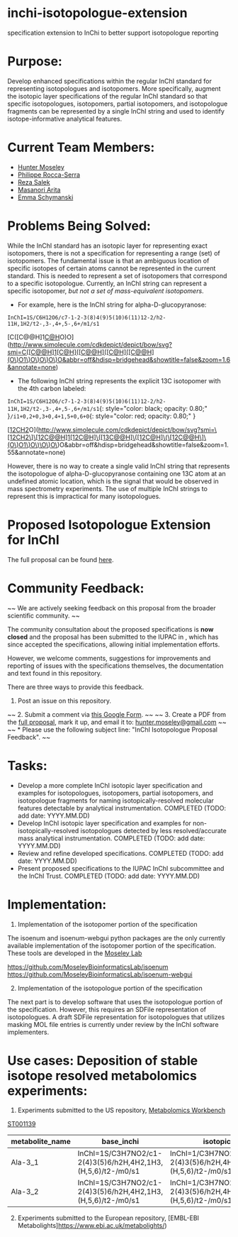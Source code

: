 # inchi-isotopologue-extension
specification extension to InChi to better support isotopologue reporting

# Purpose:
Develop enhanced specifications within the regular InChI standard for representing isotopologues and isotopomers. More specifically, augment the isotopic layer specifications of the regular InChI standard so that specific isotopologues, isotopomers, partial isotopomers, and isotopologue fragments can be represented by a single InChI string and used to identify isotope-informative analytical features.

# Current Team Members:
* [Hunter Moseley](https://github.com/hunter-moseley) 
* [Philippe Rocca-Serra](https://github.com/proccaserra) 
* [Reza Salek](https://github.com/r7salek)
* [Masanori Arita](https://github.com/m-arita) 
* [Emma Schymanski](https://github.com/schymane)

# Problems Being Solved:
While the InChI standard has an isotopic layer for representing exact isotopomers, there is not a specification for representing a range (set) of isotopomers. The fundamental issue is that an ambiguous location of specific isotopes of certain atoms cannot be represented in the current standard.  This is needed to represent a set of isotopomers that correspond to a specific isotopologue.  Currently, an InChI string can represent a specific isotopomer, *but not a set of mass-equivalent isotopomers*.

- For example, here is the InChI string for alpha-D-glucopyranose:

`InChI=1S/C6H12O6/c7-1-2-3(8)4(9)5(10)6(11)12-2/h2-11H,1H2/t2-,3-,4+,5-,6+/m1/s1`

[C([C@@H]1[C@H]([C@@H]([C@H]([C@@H](O)O1)O)O)O)O](http://www.simolecule.com/cdkdepict/depict/bow/svg?smi=C([C@@H]1[C@H]([C@@H]([C@H]([C@@H](O\)O1\)O\)O\)O\)O&abbr=off&hdisp=bridgehead&showtitle=false&zoom=1.6&annotate=none)

- The following InChI string represents the explicit 13C isotopomer with the 4th carbon labeled:

`InChI=1S/C6H12O6/c7-1-2-3(8)4(9)5(10)6(11)12-2/h2-11H,1H2/t2-,3-,4+,5-,6+/m1/s1`{: style="color: black; opacity: 0.80;" }`/i1+0,2+0,3+0,4+1,5+0,6+0`{: style="color: red; opacity: 0.80;" }

[[12CH2]([12C@@H]1[12C@H]([13C@@H]([12C@H]([12C@@H](O)O1)O)O)O)O](http://www.simolecule.com/cdkdepict/depict/bow/svg?smi=\[12CH2\]\[12C@@H]1[12C@H]\([13C@@H]\([12C@H]\(\[12C@@H\]\(O\)O1\)O\)\O\)O\)O&abbr=off&hdisp=bridgehead&showtitle=false&zoom=1.55&annotate=none)

However, there is no way to create a single valid InChI string that represents the isotopologue of alpha-D-glucopyranose containing one 13C atom at an undefined atomic location, which is the signal that would be observed in mass spectrometry experiments.  The use of multiple InChI strings to represent this is impractical for many isotopologues.

# Proposed Isotopologue Extension for InChI
The full proposal can be found [here](https://docs.google.com/document/d/1xh7lTWmwmuP0GF2Far6BREd-8g8Lh2FuSofE0d5tEXU/edit?usp=sharing).

# Community Feedback:

~~ We are actively seeking feedback on this proposal from the broader scientific community. ~~

The community consultation about the proposed specifications is **now closed** and the proposal has been submitted to the IUPAC in , which has since accepted the specifications, allowing initial implementation efforts.

However, we welcome comments, suggestions for improvements and reporting of issues with the specifications themselves, the documentation and text found in this repository.

There are three ways to provide this feedback.

1. Post an issue on this repository.

~~ 2. Submit a comment via [this Google Form](https://goo.gl/forms/8lwvLJDae75bKobk2). ~~
~~ 3. Create a PDF from the [full proposal](https://docs.google.com/document/d/1xh7lTWmwmuP0GF2Far6BREd-8g8Lh2FuSofE0d5tEXU/edit?usp=sharing), mark it up, and email it to: hunter.moseley@gmail.com ~~
~~ * Please use the following subject line: "InChI Isotopologue Proposal Feedback". ~~

# Tasks:
- Develop a more complete InChI isotopic layer specification and examples for isotopologues, isotopomers, partial isotopomers, and isotopologue fragments for naming isotopically-resolved molecular features detectable by analytical instrumentation. COMPLETED (TODO: add date: YYYY.MM.DD)
- Develop InChI isotopic layer specification and examples for non-isotopically-resolved isotopologues detected by less resolved/accurate mass analytical instrumentation. COMPLETED (TODO: add date: YYYY.MM.DD)
- Review and refine developed specifications. COMPLETED (TODO: add date: YYYY.MM.DD)
- Present proposed specifications to the IUPAC InChI subcommittee and the InChI Trust. COMPLETED (TODO: add date: YYYY.MM.DD)

# Implementation:

1. Implementation of the isotopomer portion of the specification

The isoenum and isoenum-webgui python packages are the only currently available implementation of the isotopomer portion of the specification. These tools are developed in the [Moseley Lab](http://bioinformatics.cesb.uky.edu/Main/SoftwareDevelopment) 

https://github.com/MoseleyBioinformaticsLab/isoenum
https://github.com/MoseleyBioinformaticsLab/isoenum-webgui

2. Implementation of the isotopologue portion of the specification

The next part is to develop software that uses the isotopologue portion of the specification. However, this requires an SDFile representation of isotopologues.
A draft SDFile representation for isotopologues that utilizes masking MOL file entries is currently under review by the InChI software implementers.

# Use cases:  Deposition of stable isotope resolved metabolomics experiments:

1. Experiments submitted to the US repository, [Metabolomics Workbench](https://www.metabolomicsworkbench.org)

[ST001139](https://www.metabolomicsworkbench.org/data/study_textformat_view.php?STUDY_ID=ST001139&ANALYSIS_ID=AN001869)


|metabolite_name|base_inchi|isotopic_inchi|peak_description|peak_pattern|proton_count|representative_inchi|transient_peak|
|---------------|----------------------------------------------------|-------------------------------------------------------------------------------------|-----------------------------------------------|----------------------------------|---|-----------------------------------------------|---|
|Ala-3_1|InChI=1S/C3H7NO2/c1-2(4)3(5)6/h2H,4H2,1H3,(H,5,6)/t2-/m0/s1|InChI=1/C3H7NO2/c1-2(4)3(5)6/h2H,4H2,1H3,(H,5,6)/t2-/m0/s1/i1H3,2H/f/h4H|[1H7,1H8,1H9:C1]HResonance + [1H7,1H8,1H9:1H10]J3HH|doublets|3|InChI=1/C3H7NO2/c1-2(4)3(5)6/h2H,4H2,1H3,(H,5,6)/t2-/m0/s1/f/h4H|1|
|Ala-3_2|InChI=1S/C3H7NO2/c1-2(4)3(5)6/h2H,4H2,1H3,(H,5,6)/t2-/m0/s1|InChI=1/C3H7NO2/c1-2(4)3(5)6/h2H,4H2,1H3,(H,5,6)/t2-/m0/s1/i1H3,2H/f/h4H|[1H7,1H8,1H9:C1]HResonance + [1H7,1H8,1H9:1H10]J3HH|doublets|3|InChI=1/C3H7NO2/c1-2(4)3(5)6/h2H,4H2,1H3,(H,5,6)/t2-/m0/s1/f/h4H|2|



2. Experiments submitted to the European repository, [EMBL-EBI Metabolights]https://www.ebi.ac.uk/metabolights/)